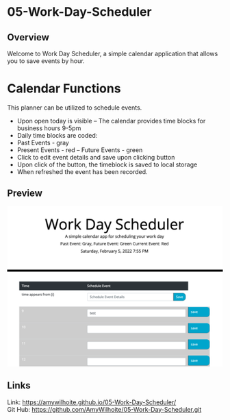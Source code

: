 # 05-Work-Day-Scheduler

## Overview
Welcome to Work Day Scheduler, a simple calendar application that allows you to save events by hour.

# Calendar Functions 
This planner can be utilized to schedule events.
- Upon open today is visible
– The calendar provides time blocks for business hours 9-5pm
- Daily time blocks are coded:
- Past Events - gray
- Present Events - red
– Future Events - green
- Click to edit event details and save upon clicking button
- Upon click of the button, the timeblock is saved to local storage
- When refreshed the event has been recorded.

## Preview

![A user clicks on slots on the color-coded calendar and edits the events.](./Assets/screenshot.png )


## Links
Link: https://amywilhoite.github.io/05-Work-Day-Scheduler/ <br>
Git Hub: https://github.com/AmyWilhoite/05-Work-Day-Scheduler.git
